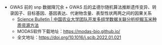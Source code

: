 * GWAS 前的 snp 数据降冗余 + GWAS 后的孟德尔随机算法推断遗传变异、转录因子、目标基因、基因表达、代谢物含量、表型性状两两之间的因果关系
  * [Science Bulletin | 中国农业大学团队开发多组学数据关联分析挖掘玉米种质资源方法](https://mp.weixin.qq.com/s?__biz=MzIyOTY2NDYyNQ==&mid=2247533363&idx=1&sn=bfd825f6aefb7ca3a99386255be909f3&chksm=e8bd312ddfcab83bee3d2e9e1b8611a885299838d22fd21190dd130e58ead22fdbb61af3aa9d&mpshare=1&scene=23&srcid=0213HwKA8ZLfdAQQU9yq9bSl&sharer_sharetime=1644726561175&sharer_shareid=0c65851e1d5c4c4ba77f30217a4b05d1%23rd)
  * MODAS软件下载地址：https://modas-bio.github.io/
  * 全文地址：https://doi.org/10.1016/j.scib.2022.01.021
